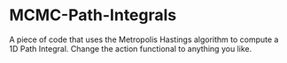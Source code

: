 # MCMC-Path-Integrals
A piece of code that uses the Metropolis Hastings algorithm to compute a 1D Path Integral. Change the action functional to anything you like. 

